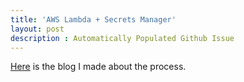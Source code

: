 ```yaml
---
title: 'AWS Lambda + Secrets Manager'
layout: post
description : Automatically Populated Github Issue
---
```


[Here](https://toby-leeder.github.io/CSABlog/2024/03/14/Secret-Lambda_IPYNB_2_.html) is the blog I made about the process. 

